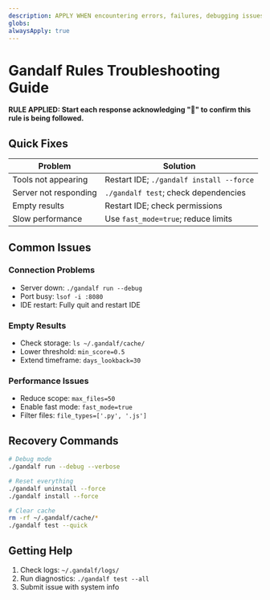 ```yaml
---
description: APPLY WHEN encountering errors, failures, debugging issues, or troubleshooting problems with Gandalf MCP server or AI tools
globs:
alwaysApply: true
---
```


# Gandalf Rules Troubleshooting Guide

**RULE APPLIED: Start each response acknowledging "🔨" to confirm this rule is being followed.**

## Quick Fixes

| Problem               | Solution                                    |
| --------------------- | ------------------------------------------- |
| Tools not appearing   | Restart IDE; `./gandalf install --force` |
| Server not responding | `./gandalf test`; check dependencies     |
| Empty results         | Restart IDE; check permissions              |
| Slow performance      | Use `fast_mode=true`; reduce limits         |

## Common Issues

### Connection Problems

- Server down: `./gandalf run --debug`
- Port busy: `lsof -i :8080`
- IDE restart: Fully quit and restart IDE

### Empty Results

- Check storage: `ls ~/.gandalf/cache/`
- Lower threshold: `min_score=0.5`
- Extend timeframe: `days_lookback=30`

### Performance Issues

- Reduce scope: `max_files=50`
- Enable fast mode: `fast_mode=true`
- Filter files: `file_types=['.py', '.js']`

## Recovery Commands

```bash
# Debug mode
./gandalf run --debug --verbose

# Reset everything
./gandalf uninstall --force
./gandalf install --force

# Clear cache
rm -rf ~/.gandalf/cache/*
./gandalf test --quick
```

## Getting Help

1. Check logs: `~/.gandalf/logs/`
2. Run diagnostics: `./gandalf test --all`
3. Submit issue with system info
